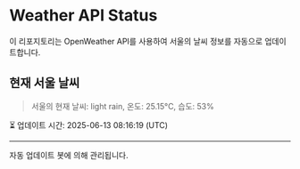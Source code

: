 
# Weather API Status

이 리포지토리는 OpenWeather API를 사용하여 서울의 날씨 정보를 자동으로 업데이트합니다.

## 현재 서울 날씨
> 서울의 현재 날씨: light rain, 온도: 25.15°C, 습도: 53%

⏳ 업데이트 시간: 2025-06-13 08:16:19 (UTC)

---
자동 업데이트 봇에 의해 관리됩니다.
